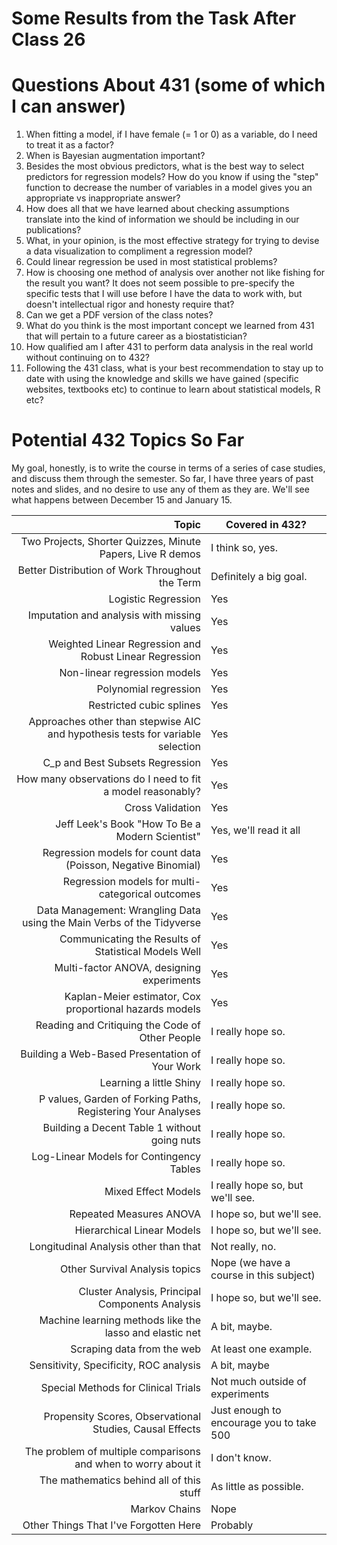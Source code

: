 # Some Results from the Task After Class 26

# Questions About 431 (some of which I can answer)

1. When fitting a model, if I have female (= 1 or 0) as a variable, do I need to treat it as a factor?
2. When is Bayesian augmentation important?
3. Besides the most obvious predictors, what is the best way to select predictors for regression models? How do you know if using the "step" function to decrease the number of variables in a model gives you an appropriate vs inappropriate answer?
4. How does all that we have learned about checking assumptions translate into the kind of information we should be including in our publications?
5. What, in your opinion, is the most effective strategy for trying to devise a data visualization to compliment a regression model?
6. Could linear regression be used in most statistical problems?
7. How is choosing one method of analysis over another not like fishing for the result you want?  It does not seem possible to pre-specify the specific tests that I will use before I have the data to work with, but doesn't intellectual rigor and honesty require that?
8. Can we get a PDF version of the class notes?
9. What do you think is the most important concept we learned from 431 that will pertain to a future career as a biostatistician?
10. How qualified am I after 431 to perform data analysis in the real world without continuing on to 432?
11. Following the 431 class, what is your best recommendation to stay up to date with using the knowledge and skills we have gained (specific websites, textbooks etc) to continue to learn about statistical models, R etc?

# Potential 432 Topics So Far

My goal, honestly, is to write the course in terms of a series of case studies, and discuss them through the semester. So far, I have three years of past notes and slides, and no desire to use any of them as they are. We'll see what happens between December 15 and January 15.

Topic | Covered in 432?
-----------------------------------------------------------------------: | ----------------
Two Projects, Shorter Quizzes, Minute Papers, Live R demos | I think so, yes.
Better Distribution of Work Throughout the Term | Definitely a big goal.
Logistic Regression | Yes
Imputation and analysis with missing values | Yes
Weighted Linear Regression and Robust Linear Regression | Yes
Non-linear regression models | Yes
Polynomial regression | Yes
Restricted cubic splines | Yes
Approaches other than stepwise AIC and hypothesis tests for variable selection | Yes
C_p and Best Subsets Regression | Yes
How many observations do I need to fit a model reasonably? | Yes
Cross Validation | Yes
Jeff Leek's Book "How To Be a Modern Scientist" | Yes, we'll read it all
Regression models for count data (Poisson, Negative Binomial) | Yes
Regression models for multi-categorical outcomes | Yes
Data Management: Wrangling Data using the Main Verbs of the Tidyverse | Yes
Communicating the Results of Statistical Models Well | Yes
Multi-factor ANOVA, designing experiments | Yes
Kaplan-Meier estimator, Cox proportional hazards models | Yes
Reading and Critiquing the Code of Other People | I really hope so.
Building a Web-Based Presentation of Your Work | I really hope so.
Learning a little Shiny | I really hope so.
P values, Garden of Forking Paths, Registering Your Analyses | I really hope so.
Building a Decent Table 1 without going nuts | I really hope so.
Log-Linear Models for Contingency Tables | I really hope so.
Mixed Effect Models | I really hope so, but we'll see.
Repeated Measures ANOVA | I hope so, but we'll see.
Hierarchical Linear Models | I hope so, but we'll see.
Longitudinal Analysis other than that | Not really, no.
Other Survival Analysis topics | Nope (we have a course in this subject)
Cluster Analysis, Principal Components Analysis | I hope so, but we'll see.
Machine learning methods like the lasso and elastic net | A bit, maybe.
Scraping data from the web | At least one example.
Sensitivity, Specificity, ROC analysis | A bit, maybe
Special Methods for Clinical Trials | Not much outside of experiments
Propensity Scores, Observational Studies, Causal Effects | Just enough to encourage you to take 500
The problem of multiple comparisons and when to worry about it | I don't know.
The mathematics behind all of this stuff | As little as possible.
Markov Chains | Nope
Other Things That I've Forgotten Here | Probably
